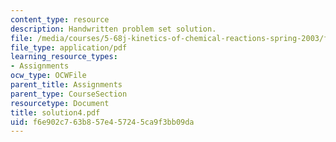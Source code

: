 ```yaml
---
content_type: resource
description: Handwritten problem set solution.
file: /media/courses/5-68j-kinetics-of-chemical-reactions-spring-2003/f6e902c763b857e457245ca9f3bb09da_solution4.pdf
file_type: application/pdf
learning_resource_types:
- Assignments
ocw_type: OCWFile
parent_title: Assignments
parent_type: CourseSection
resourcetype: Document
title: solution4.pdf
uid: f6e902c7-63b8-57e4-5724-5ca9f3bb09da
---
```

